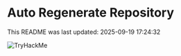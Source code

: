 # Auto Regenerate Repository

This README was last updated: 2025-09-19 17:24:32

 ![TryHackMe](https://tryhackme.com/badge/533634)